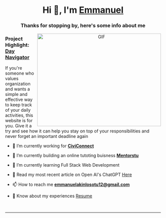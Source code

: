 <h1 align="center">Hi 👋, I'm <a href="https://emanakin.github.io/CSS-Website/" target="blank">Emmanuel</a></h1>
<h3 align="center">Thanks for stopping by, here's some info about me</h3>


<a target="_blank" align="center">
  <img align="right" top="500" height="300" width="400" alt="GIF" src="https://media.giphy.com/media/SWoSkN6DxTszqIKEqv/giphy.gif">
</a>

<h3> Project Highlight: <a href="https://github.com/emanakin/Blog-Website" target="blank">Day Navigator</a> </h3>
If you're someone who values organization and wants a simple and effective way to keep track of your daily activities, this website is for you. 
Give it a try and see how it can help you stay on top of your responsibilities and never forget an important deadline again

- 🔭 I’m currently working for **<a href="https://www.civiconnect.ca/" target="blank">CiviConnect</a>**

- 🌱 I’m currently building an online tutoting buisness **<a href="https://www.mentorstu.com/" target="blank">Mentorstu</a>**

- 🌱 I’m currently learning Full Stack Web Development </a>


- 📝 Read my most recent article on Open AI's ChatGPT <a href="https://www.mentorstu.com/post/wilfrid-laurier-university-students-beware-chat-ais-are-coming-for-our-jobs" target="blank">Here</a>

- 📫 How to reach me **emmanuelakinlosotu12@gmail.com**

- 📄 Know about my experiences <a href="" target="blank">Resume</a>
<br/>

 

---

